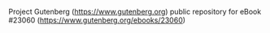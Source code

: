 Project Gutenberg (https://www.gutenberg.org) public repository for eBook #23060 (https://www.gutenberg.org/ebooks/23060)
